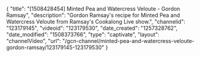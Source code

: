 {
    "title": "[1508428454] Minted Pea and Watercress Veloute - Gordon Ramsay",
    "description": "Gordon Ramsay's recipe for Minted Pea and Watercress Veloute from Ramsay's Cookalong Live show.",
    "channelid": "123179145",
    "videoid": "123179530",
    "date_created": "1257328762",
    "date_modified": "1508373766",
    "type": "captivate",
    "layout": "channelVideo",
    "url": "\/gcn-channel\/minted-pea-and-watercress-veloute-gordon-ramsay\/123179145-123179530"
}